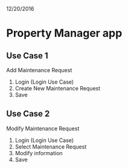 
12/20/2016

Property Manager app
==================

Use Case 1
----------
Add Maintenance Request
1. Login (Login Use Case)
2. Create New Maintenance Request
3. Save

Use Case 2
-----------
Modify Maintenance Request
1. Login (Login Use Case)
2. Select Maintenance Request
3. Modify information
4. Save


